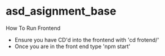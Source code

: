 # asd_asignment_base


How To Run Frontend 

  - Ensure you have CD'd into the frontend with 'cd frotend/'
  - Once you are in the front end type 'npm start'

